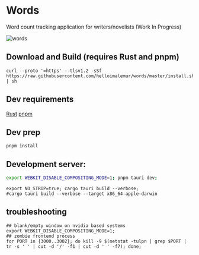 # Words
Word count tracking application for writers/novelists 
(Work In Progress)

![words](https://github.com/user-attachments/assets/f1d112c0-d9a2-4e41-bede-be8130242f6c)


## Download and Build (requires Rust and pnpm)
```shell
curl --proto '=https' --tlsv1.2 -sSf https://raw.githubusercontent.com/helloimalemur/words/master/install.sh | sh
```

## Dev requirements
[Rust](https://www.rust-lang.org/tools/install)
[pnpm](https://pnpm.io/installation)

## Dev prep
```shell
pnpm install
```
## Development server:
```bash
export WEBKIT_DISABLE_COMPOSITING_MODE=1; pnpm tauri dev;
```

```shell
export NO_STRIP=true; cargo tauri build --verbose;
#cargo tauri build --verbose --target x86_64-apple-darwin
```

## troubleshooting
```shell
## blank/empty window on nvidia based systems
export WEBKIT_DISABLE_COMPOSITING_MODE=1;
## zombie frontend process
for PORT in {3000..3002}; do kill -9 $(netstat -tulpn | grep $PORT | tr -s ' ' | cut -d '/' -f1 | cut -d ' ' -f7); done;
```

